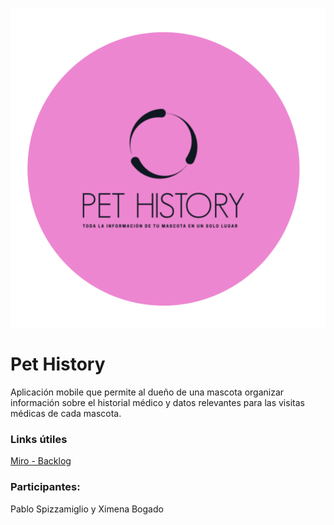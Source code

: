 ![Icono de la aplicación](assets/icono.png)

# Pet History

Aplicación mobile que permite al dueño de una mascota organizar información sobre el historial médico y datos relevantes para las visitas médicas de cada mascota.

### Links útiles

[Miro - Backlog](https://miro.com/app/board/uXjVKf2CnA0=/)

### Participantes:

Pablo Spizzamiglio y Ximena Bogado